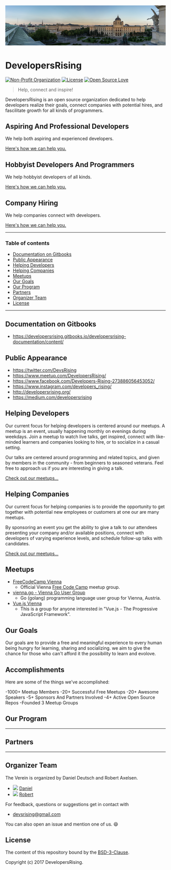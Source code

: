 <h1 align=center>
<a href="https://developersrising.org/">
<img src="./images/wien3.jpg">
</a>
</h1>

# DevelopersRising
[![Non-Profit Organization](https://img.shields.io/badge/Official-Non_Profit_Organization-brightgreen.svg?style=plastic)](https://github.com/DevelopersRising) [![License](https://img.shields.io/badge/License-BSD%203--Clause-green.svg)](https://opensource.org/licenses/BSD-3-Clause) [![Open Source Love](https://badges.frapsoft.com/os/v1/open-source.svg?v=102)]()

> Help, connect and inspire!

DevelopersRising is an open source organization dedicated to help developers realize their goals, connect companies with potential hires, and fascilitate growth for all kinds of programmers.

## Aspiring And Professional Developers

We help both aspiring and experienced developers.

[Here's how we can help you.](#helping-developers)

## Hobbyist Developers And Programmers

We help hobbyist developers of all kinds.

[Here's how we can help you.](#helping-developers)

## Company Hiring

We help companies connect with developers.

[Here's how we can help you.](#helping-companies)

---

### Table of contents

<!-- TOC -->

  - [Documentation on Gitbooks](#documentation-on-gitbooks)
  - [Public Appearance](#public-appearance)
  - [Helping Developers](#helping-developers)
  - [Helping Companies](#helping-companies)
  - [Meetups](#meetups)
  - [Our Goals](#our-goals)
  - [Our Program](#our-program)
  - [Partners](#partners)
  - [Organizer Team](#organizer-team)
  - [License](#license)

<!-- /TOC -->

---

## Documentation on Gitbooks

- https://developersrising.gitbooks.io/developersrising-documentation/content/

## Public Appearance

- https://twitter.com/DevsRising
- https://www.meetup.com/DevelopersRising/
- https://www.facebook.com/Developers-Rising-273886056453052/
- https://www.instagram.com/developers_rising/
- http://developersrising.org/
- https://medium.com/developersrising

## Helping Developers

Our current focus for helping developers is centered around our meetups. A meetup is an event, usually happening monthly on evenings during weekdays. Join a meetup to watch live talks, get inspired, connect with like-minded learners and companies looking to hire, or to socialize in a casual setting.

Our talks are centered around programming and related topics, and given by members in the community - from beginners to seasoned veterans. Feel free to approach us if you are interesting in giving a talk.

[Check out our meetups...](#meetups)

## Helping Companies

Our current focus for helping companies is to provide the opportunity to get together with potential new employees or customers at one our are many meetups.

By sponsoring an event you get the ability to give a talk to our attendees presenting your company and/or available positions, connect with developers of varying experience levels, and schedule follow-up talks with candidates.

[Check out our meetups...](#meetups)

## Meetups

- [FreeCodeCamp Vienna](https://www.meetup.com/Free-Code-Camp-Vienna/)
  - Official Vienna [Free Code Camp](https://www.freecodecamp.org/) meetup group.
- [vienna.go - Vienna Go User Group](https://www.meetup.com/Vienna-go-Vienna-Go-User-Group/)
  - Go (golang) programming language user group for Vienna, Austria.
- [Vue.js Vienna](https://www.meetup.com/Vue-js-Vienna/)
  - This is a group for anyone interested in "Vue.js - The Progressive JavaScript Framework".

## Our Goals
Our goals are to provide a free and meaningful experience to every human being hungry for learning, sharing and socializing.
we aim to give the chance for those who can't afford it the possibility to learn and evolove.

## Accomplishments

Here are some of the things we've accomplished:

-1000+ Meetup Members
-20+ Successful Free Meetups
-20+ Awesome Speakers
-5+ Sponsors And Partners Involved
-4+ Active Open Source Repos
-Founded 3 Meetup Groups

## Our Program
---
## Partners
---

## Organizer Team

The Verein is organized by Daniel Deutsch and Robert Axelsen.

- <img src="https://avatars3.githubusercontent.com/u/22077628?v=3&s=460" height="60"> [Daniel](https://github.com/DDCreationStudios)
- <img src="https://avatars3.githubusercontent.com/u/13132899?v=3&s=460" height="60"> [Robert](https://github.com/robeerob)

For feedback, questions or suggestions get in contact with
-  devsrising@gmail.com


You can also open an issue and mention one of us. 😄

## License

The content of this repository bound by the [BSD-3-Clause](./LICENSE_software.md).

Copyright (c) 2017 DevelopersRising.


